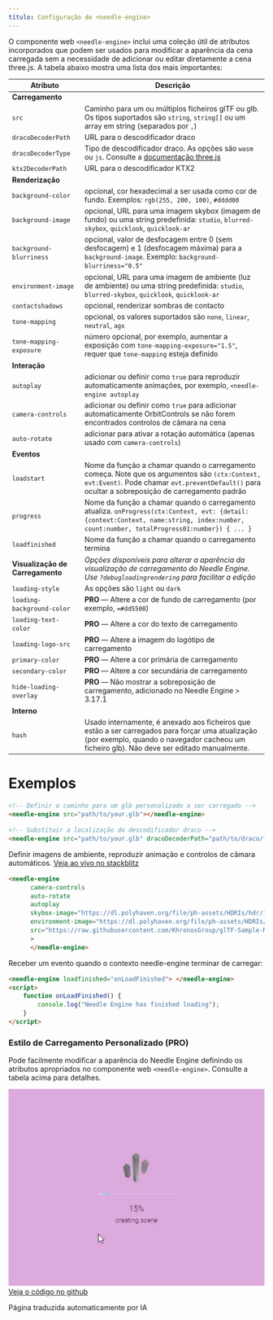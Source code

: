 ```yaml
---
título: Configuração de <needle-engine>
---
```


O componente web `<needle-engine>` inclui uma coleção útil de atributos incorporados que podem ser usados para modificar a aparência da cena carregada sem a necessidade de adicionar ou editar diretamente a cena three.js. A tabela abaixo mostra uma lista dos mais importantes:

| Atributo | Descrição |
| --- | --- |
| **Carregamento** | |
| `src` | Caminho para um ou múltiplos ficheiros glTF ou glb.<br/>Os tipos suportados são `string`, `string[]` ou um array em string (separados por `,`) |
| `dracoDecoderPath` | URL para o descodificador draco |
| `dracoDecoderType` | Tipo de descodificador draco. As opções são `wasm` ou `js`. Consulte a [documentação three.js](https://threejs.org/docs/#examples/en/loaders/DRACOLoader.setDecoderConfig) |
| `ktx2DecoderPath` | URL para o descodificador KTX2 |
| **Renderização** | |
| `background-color` | opcional, cor hexadecimal a ser usada como cor de fundo. Exemplos: `rgb(255, 200, 100)`, `#dddd00` |
| `background-image` | opcional, URL para uma imagem skybox (imagem de fundo) ou uma string predefinida: `studio`, `blurred-skybox`, `quicklook`, `quicklook-ar` |
| `background-blurriness` | opcional, valor de desfocagem entre 0 (sem desfocagem) e 1 (desfocagem máxima) para a `background-image`. Exemplo: `background-blurriness="0.5"` |
| `environment-image` | opcional, URL para uma imagem de ambiente (luz de ambiente) ou uma string predefinida: `studio`, `blurred-skybox`, `quicklook`, `quicklook-ar` |
| `contactshadows` | opcional, renderizar sombras de contacto |
| `tone-mapping` | opcional, os valores suportados são `none`, `linear`, `neutral`, `agx` |
| `tone-mapping-exposure` | número opcional, por exemplo, aumentar a exposição com `tone-mapping-exposure="1.5"`, requer que `tone-mapping` esteja definido |
| **Interação** | |
| `autoplay` | adicionar ou definir como `true` para reproduzir automaticamente animações, por exemplo, `<needle-engine autoplay` |
| `camera-controls` | adicionar ou definir como `true` para adicionar automaticamente OrbitControls se não forem encontrados controlos de câmara na cena |
| `auto-rotate` | adicionar para ativar a rotação automática (apenas usado com `camera-controls`) |
| **Eventos** | |
| `loadstart` | Nome da função a chamar quando o carregamento começa. Note que os argumentos são `(ctx:Context, evt:Event)`. Pode chamar `evt.preventDefault()` para ocultar a sobreposição de carregamento padrão |
| `progress` | Nome da função a chamar quando o carregamento atualiza. `onProgress(ctx:Context, evt: {detail: {context:Context, name:string, index:number, count:number, totalProgress01:number}) { ... }` |
| `loadfinished` | Nome da função a chamar quando o carregamento termina |
| **Visualização de Carregamento** | *Opções disponíveis para alterar a aparência da visualização de carregamento do Needle Engine. Use `?debugloadingrendering` para facilitar a edição* |
| `loading-style` | As opções são `light` ou `dark` |
| `loading-background-color` | **PRO** — Altere a cor de fundo de carregamento (por exemplo, `=#dd5500`) |
| `loading-text-color` | **PRO** — Altere a cor do texto de carregamento |
| `loading-logo-src` | **PRO** — Altere a imagem do logótipo de carregamento |
| `primary-color` | **PRO** — Altere a cor primária de carregamento |
| `secondary-color` | **PRO** — Altere a cor secundária de carregamento |
| `hide-loading-overlay` | **PRO** — Não mostrar a sobreposição de carregamento, adicionado no Needle Engine > 3.17.1 |
| **Interno** | |
| `hash` | Usado internamente, é anexado aos ficheiros que estão a ser carregados para forçar uma atualização (por exemplo, quando o navegador cacheou um ficheiro glb). Não deve ser editado manualmente. |

# Exemplos

```html
<!-- Definir o caminho para um glb personalizado a ser carregado -->
<needle-engine src="path/to/your.glb"></needle-engine>
```

```html
<!-- Substituir a localização do descodificador draco -->
<needle-engine src="path/to/your.glb" dracoDecoderPath="path/to/draco/folder"></needle-engine>
```

Definir imagens de ambiente, reproduzir animação e controlos de câmara automáticos. [Veja ao vivo no stackblitz](https://stackblitz.com/edit/needle-engine-cycle-src?file=index.html)
```html
<needle-engine
      camera-controls
      auto-rotate
      autoplay
      skybox-image="https://dl.polyhaven.org/file/ph-assets/HDRIs/hdr/1k/industrial_sunset_puresky_1k.hdr"
      environment-image="https://dl.polyhaven.org/file/ph-assets/HDRIs/hdr/1k/industrial_sunset_puresky_1k.hdr"
      src="https://raw.githubusercontent.com/KhronosGroup/glTF-Sample-Models/master/2.0/DamagedHelmet/glTF-Embedded/DamagedHelmet.gltf"
      >
      </needle-engine>
```

Receber um evento quando o contexto needle-engine terminar de carregar:
```html
<needle-engine loadfinished="onLoadFinished"> </needle-engine>
<script>
    function onLoadFinished() {
        console.log("Needle Engine has finished loading");
    }
</script>
```

### Estilo de Carregamento Personalizado (PRO)

Pode facilmente modificar a aparência do Needle Engine definindo os atributos apropriados no componente web `<needle-engine>`. Consulte a tabela acima para detalhes.

![carregamento personalizado](/imgs/custom-loading-style.webp)
[Veja o código no github](https://github.com/needle-engine/vite-template/blob/loading-style/custom/index.html)


Página traduzida automaticamente por IA
